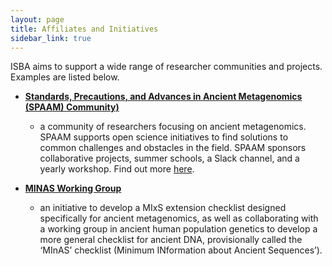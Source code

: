 ```yaml
---
layout: page
title: Affiliates and Initiatives
sidebar_link: true
---
```


ISBA aims to support a wide range of researcher communities and projects. Examples are listed below.

- [**Standards, Precautions, and Advances in Ancient Metagenomics (SPAAM) Community)**](https://spaam-community.github.io/about/)

  - a community of researchers focusing on ancient metagenomics. SPAAM supports open science initiatives to find solutions to common challenges and obstacles in the field. SPAAM sponsors collaborative projects, summer schools, a Slack channel, and a yearly workshop. Find out more [here](https://spaam-community.github.io/projects/#minas-mixs-checklist).

- [**MINAS Working Group**](https://spaam-community.github.io/projects/#minas-mixs-checklist)
  - an initiative to develop a MIxS extension checklist designed specifically for ancient metagenomics, as well as collaborating with a working group in ancient human population genetics to develop a more general checklist for ancient DNA, provisionally called the ‘MInAS’ checklist (Minimum INformation about Ancient Sequences’).

